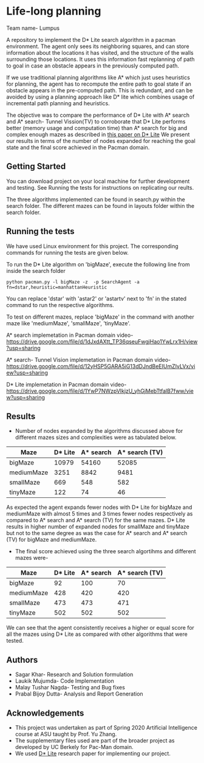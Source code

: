 # Life-long planning

Team name- Lumpus

A repository to implement the D* Lite search algorithm in a pacman environment. The agent only sees its neighboring squares,
and can store information about the locations it has visited, and the structure of the walls surrounding those locations. It uses this information fast replanning of path to goal in case an obstacle appears in the previously computed path.

If we use traditional planning algorithms like A* which just uses heuristics for planning, the agent has to recompute the entire path to goal state if an obstacle appears in the pre-computed path. This is redundant, and can be avoided by using a planning approach like D* lite which combines usage of incremental path planning and heuristics.

The objective was to compare the performance of D* Lite with A* search and A* search- Tunnel Vission(TV) to corroborate that D* Lite 
performs better (memory usage and computation time) than A* search for big and complex enough mazes as described in [this paper on D* Lite](http://idm-lab.org/bib/abstracts/papers/aaai02b.pdf) 
We present our results in terms of the number of nodes expanded for reaching the goal state and the final score achieved in the Pacman domain. 

## Getting Started
You can download project on your local machine for further development and testing. See Running the tests for instructions on replicating our reults.

The three algorithms implemented can be found in search.py within the search folder.
The different mazes can be found in layouts folder within the search folder.

## Running the tests
We have used Linux environment for this project. The corresponding commands for running the tests are given below.

To run the D* Lite algorithm on 'bigMaze', execute the following line from inside the search folder
```
python pacman.py -l bigMaze -z  -p SearchAgent -a fn=dstar,heuristic=manhattanHeuristic
```
You can replace 'dstar' with 'astar2' or 'astartv' next to 'fn' in the stated command to run the respective algorithms. 

To test on different mazes, replace 'bigMaze' in the command with another maze like 'mediumMaze', 'smallMaze', 'tinyMaze'.

A* search implemetation in Pacman domain video- https://drive.google.com/file/d/1dJxdAXtt_TP36qseuFwgjHao1YwLrx1H/view?usp=sharing

A* search- Tunnel Vision implemetation in Pacman domain video- https://drive.google.com/file/d/12yHSP5GARA5iG13dDJndBeEIUmZIvLVx/view?usp=sharing

D* Lite implemetation in Pacman domain video- https://drive.google.com/file/d/1YwP7NWzpVlkjzU_yhGjMebTtfalB7fww/view?usp=sharing

## Results
* Number of nodes expanded by the algorithms discussed above for different mazes sizes and complexities were as tabulated below.

| Maze | D* Lite | A* search | A* search (TV) |
| ------------- | ------------- | ------------- | ------------- |
| bigMaze | 10979 | 54160 | 52085 |
| mediumMaze | 3251 | 8842 | 9481 |
| smallMaze | 669 | 548 | 582 |
| tinyMaze | 122 | 74 | 46 |

As expected the agent expands fewer nodes with D* Lite for bigMaze and mediumMaze with almost 5 times and 3 times fewer nodes respectively as compared to A* search and A* search (TV) for the same mazes. 
D* Lite results in higher number of expanded nodes for smallMaze and tinyMaze but not to the same degree as was the case for A* search and A* search (TV) for bigMaze and mediumMaze. 

* The final score achieved using the three search algortihms and different mazes were-

| Maze | D* Lite | A* search | A* search (TV) |
| ------------- | ------------- | ------------- | ------------- |
| bigMaze | 92 | 100 | 70 |
| mediumMaze | 428 | 420 | 420 |
| smallMaze | 473 | 473 | 471 |
| tinyMaze | 502 | 502 | 502 |

We can see that the agent consistently receives a higher or equal score for all the mazes using D* Lite as compared with other algorithms that were tested.  

## Authors
* Sagar Khar- Research and Solution formulation
* Laukik Mujumda- Code Implementation
* Malay Tushar Nagda- Testing and Bug fixes
* Prabal Bijoy Dutta- Analysis and Report Generation

## Acknowledgements
* This project was undertaken as part of Spring 2020 Artificial Intelligence course at ASU taught by Prof. Yu Zhang.
* The supplementary files used are part of the broader project as developed by UC Berkely for Pac-Man domain.
* We used [D* Lite](http://idm-lab.org/bib/abstracts/papers/aaai02b.pdf) research paper for implementing our project.
